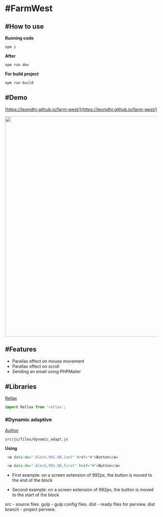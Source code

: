 # \#FarmWest

## \#How to use
__Running code__
```
npm i
```
__After__
```
npm run dev
```
__For build project__
```
npm run build
```

## \#Demo
[https://leonidhr.github.io/farm-west/](https://leonidhr.github.io/farm-west/)

<img src="img/preview.gif" width="726">

## \#Features
* Parallax effect on mouse movement
* Parallax effect on scroll
* Sending an email using PHPMailer

## \#Libraries

[Rellax](https://github.com/dixonandmoe/rellax)

``` js
import Rellax from 'rellax';
```

### \#Dynamic adaptive
[Author](https://github.com/FreelancerLifeStyle/dynamic_adapt)
```
src/js/files/dynamic_adapt.js
```
__Using__

``` html
 <a data-da=".block,991.98,last" href="#">Button</a>

 <a data-da=".block,991.98,first" href="#">Button</a>
```

* First example: on a screen extension of 992px, the button is moved to the end of the block

* Second example: on a screen extension of 992px, the button is moved to the start of the block

src - source files. gulp - gulp config files. dist - ready files for perview. dist branch - project perview.
